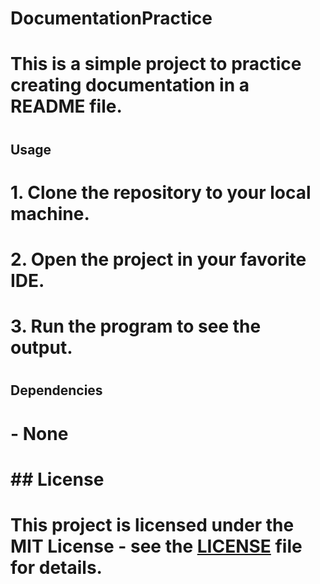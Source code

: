 # DocumentationPractice
# This is a simple project to practice creating documentation in a README file.
#
## Usage
# 1. Clone the repository to your local machine.
# 2. Open the project in your favorite IDE.
# 3. Run the program to see the output.
#
## Dependencies
# - None
#
# ## License
# This project is licensed under the MIT License - see the [LICENSE](LICENSE) file for details.
